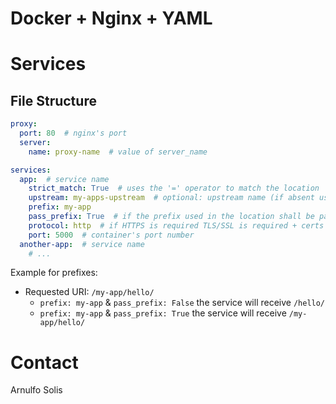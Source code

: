 # Docker + Nginx + YAML

# Services

## File Structure

```yaml
proxy:
  port: 80  # nginx's port
  server:
    name: proxy-name  # value of server_name

services:
  app:  # service name
    strict_match: True  # uses the '=' operator to match the location
    upstream: my-apps-upstream  # optional: upstream name (if absent uses the service name)
    prefix: my-app
    pass_prefix: True  # if the prefix used in the location shall be passed to the proxied service
    protocol: http  # if HTTPS is required TLS/SSL is required + certs
    port: 5000  # container's port number
  another-app:  # service name
    # ...
```

Example for prefixes:

* Requested URI: `/my-app/hello/`
  * `prefix: my-app` & `pass_prefix: False` the service will receive `/hello/`
  * `prefix: my-app` & `pass_prefix: True` the service will receive `/my-app/hello/`

# Contact
Arnulfo Solis

